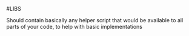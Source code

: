 #LIBS

Should contain basically any helper script that would be available
to all parts of your code, to help with basic implementations
